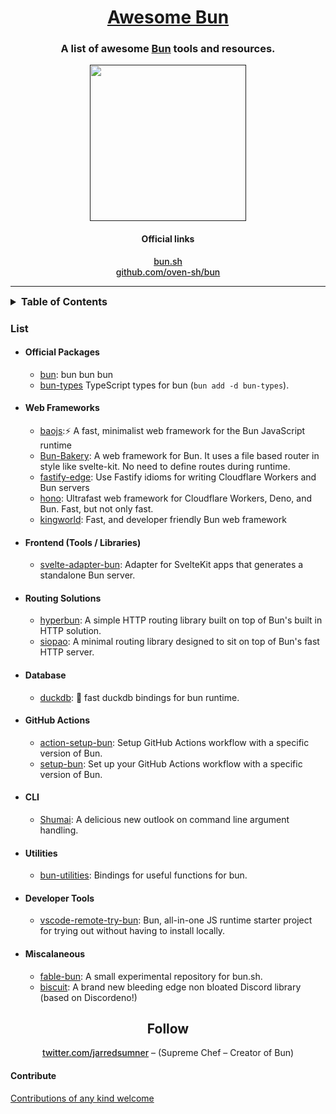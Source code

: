 <div align="center">

<h1><a href="https://github.com/o-az/awesome-bun" target="_blank" rel="noopener noreferrer">Awesome Bun</a></h1>

<h3>A list of awesome <a href="https://bun.sh" target="_blank" rel="noopener noreferrer">Bun</a> tools and resources.</h3>

<a href="" target="_blank" rel="noopener noreferrer">
<img src="https://raw.githubusercontent.com/oven-sh/bun/main/packages/bun-landing/public/logo.svg" height="250" />
</a>
</div>

<div align="center">
<h4>Official links</h4>
<a href="https://bun.sh" target="_blank" rel="noopener noreferrer" style="font-weight:500">bun.sh</a>
<br/>
<a href="https://github.com/oven-sh/bun" target="_blank" rel="noopener noreferrer" style="font-weight:500">github.com/oven-sh/bun</a>
</div>

<!-- TOC -->

---

<details>
<summary style="font-size:16px; font-weight: bold">Table of Contents</summary>
  <ul>
    <li><a href="#list">List</a></li>
    <li><a href="#follow">Follow</a></li>
    <li><a href="#contribute">Contribute</a></li>
  </ul>
</details>

<!-- CONTENT -->

### List

- #### Official Packages

  - [bun](https://github.com/oven-sh/bun): bun bun bun
  - [bun-types](https://github.com/oven-sh/bun) TypeScript types for bun (`bun add -d bun-types`).

- #### Web Frameworks

  - [baojs](https://github.com/mattreid1/baojs):⚡️ A fast, minimalist web framework for the Bun JavaScript runtime
  - [Bun-Bakery](https://github.com/Kapsonfire-DE/bun-bakery): A web framework for Bun. It uses a file based router in style like svelte-kit. No need to define routes during runtime.
  - [fastify-edge](https://github.com/galvez/fastify-edge): Use Fastify idioms for writing Cloudflare Workers and Bun servers
  - [hono](https://github.com/honojs/hono): Ultrafast web framework for Cloudflare Workers, Deno, and Bun. Fast, but not only fast.
  - [kingworld](https://github.com/SaltyAom/kingworld): Fast, and developer friendly Bun web framework

- #### Frontend (Tools / Libraries)
  - [svelte-adapter-bun](https://github.com/gornostay25/svelte-adapter-bun): Adapter for SvelteKit apps that generates a standalone Bun server.
- #### Routing Solutions
  - [hyperbun](https://github.com/Eckhardt-D/hyperbun): A simple HTTP routing library built on top of Bun's built in HTTP solution.
  - [siopao](https://github.com/wobsoriano/siopao): A minimal routing library designed to sit on top of Bun's fast HTTP server.
- #### Database
  - [duckdb](https://github.com/evanwashere/duckdb): 🦆 fast duckdb bindings for bun runtime.
- #### GitHub Actions

  - [action-setup-bun](https://github.com/antongolub/action-setup-bun): Setup GitHub Actions workflow with a specific version of Bun.
  - [setup-bun](https://github.com/xHyroM/setup-bun): Set up your GitHub Actions workflow with a specific version of Bun.

- #### CLI

  - [Shumai](https://github.com/AltriusRS/Shumai): A delicious new outlook on command line argument handling.

- #### Utilities

  - [bun-utilities](https://github.com/xHyroM/bun-utilities): Bindings for useful functions for bun.

- #### Developer Tools

  - [vscode-remote-try-bun](https://github.com/kosalanuwan/vscode-remote-try-bun): Bun, all-in-one JS runtime starter project for trying out without having to install locally.

- #### Miscalaneous
  - [fable-bun](https://github.com/AngelMunoz/fable-bun): A small experimental repository for bun.sh.
  - [biscuit](https://github.com/oasisjs/biscuit): A brand new bleeding edge non bloated Discord library (based on Discordeno!)

<!-- END CONTENT -->

<div align="center">
<h2 id="follow">
Follow
</h2>

<p><a href="https://twitter.com/jarredsumner" target="_blank" rel="noopener noreferrer" style="font-weight:500">twitter.com/jarredsumner</a>  – (Supreme Chef – Creator of Bun)
</p>
</div>

#### Contribute

[Contributions of any kind welcome](contributing.md)
